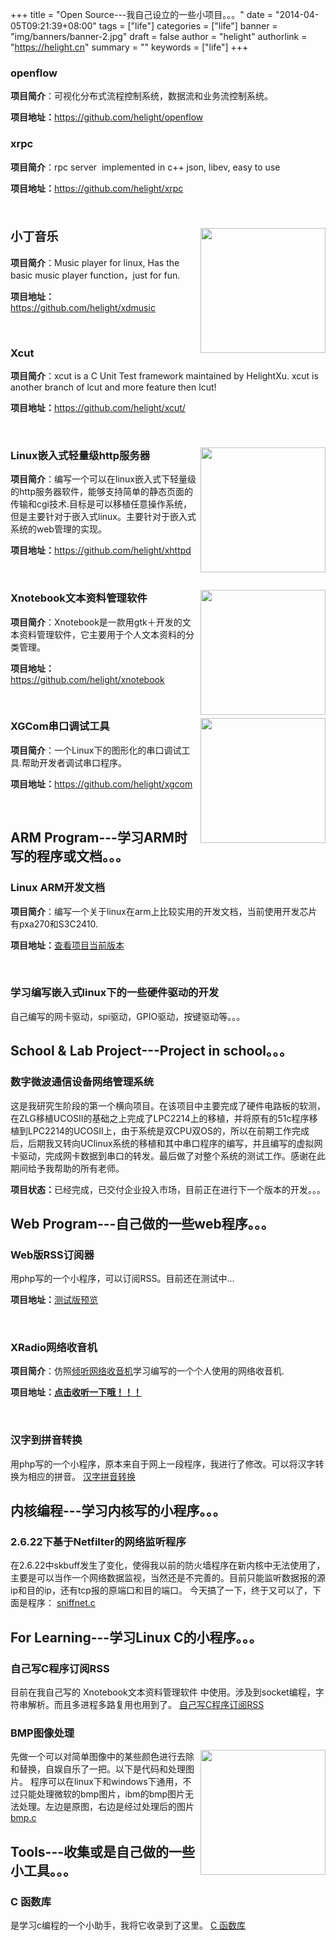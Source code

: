 +++
title = "Open Source---我自己设立的一些小项目。。。"
date = "2014-04-05T09:21:39+08:00"
tags = ["life"]
categories = ["life"]
banner = "img/banners/banner-2.jpg"
draft = false
author = "helight"
authorlink = "https://helight.cn"
summary = ""
keywords = ["life"]
+++

<h3>openflow</h3>

<strong>项目简介</strong>：可视化分布式流程控制系统，数据流和业务流控制系统。

<strong>项目地址：</strong><a href="https://github.com/helight/openflow" target="_blank">https://github.com/helight/openflow</a>

<h3>xrpc</h3>

<strong>项目简介</strong>：rpc server  implemented in c++ json, libev, easy to use

<strong>项目地址：</strong><a href="https://github.com/helight/xrpc">https://github.com/helight/xrpc</a>

 

<h3><span style="font-size: 1.17em; line-height: 1.5em;">小丁音乐</span><a href="/zb_users/upload/2011/09/screenshot-3.png" target="_blank"><img src="/zb_users/upload/2011/09/screenshot-3.png" alt="" width="200" align="right" border="0" /></a></h3>

<strong>项目简介</strong>：Music player for linux, Has the basic music player function，just for fun.

<strong>项目地址：</strong><a href="https://github.com/helight/xdmusic" target="_blank">https://github.com/helight/xdmusic</a>

<strong> </strong>

<h3>Xcut</h3>

<strong>项目简介</strong>：xcut is a C Unit Test framework maintained by HelightXu. xcut is another branch of lcut and more feature then lcut!

<strong>项目地址：</strong><a href="https://github.com/helight/xcut/" target="_blank">https://github.com/helight/xcut/</a>

<strong> </strong>

<h3>Linux嵌入式轻量级http服务器<a href="http://zhwen.org./coding/xhttpd.png" target="_blank"><img src="http://zhwen.org./coding/xhttpd.png" alt="" width="200" align="right" border="0" /></a></h3>

<strong>项目简介</strong>：编写一个可以在linux嵌入式下轻量级的http服务器软件，能够支持简单的静态页面的传输和cgi技术.目标是可以移植任意操作系统，但是主要针对于嵌入式linux。主要针对于嵌入式系统的web管理的实现。

<strong>项目地址：</strong><a href="https://github.com/helight/xhttpd" target="_blank">https://github.com/helight/xhttpd</a>

<strong> </strong>

<h3>Xnotebook文本资料管理软件<a href="http://zhwen.org./coding/xnotebook.png" target="_blank"><img src="http://zhwen.org./coding/xnotebook.png" alt="" width="200" align="right" border="0" /></a></h3>

<strong>项目简介</strong>：Xnotebook是一款用gtk＋开发的文本资料管理软件，它主要用于个人文本资料的分类管理。

<strong>项目地址：</strong><a href="https://github.com/helight/xnotebook" target="_blank">https://github.com/helight/xnotebook</a>

<strong> </strong>

<h3>XGCom串口调试工具<a href="http://zhwen.org./coding/XGCom.png" target="_blank"><img src="http://zhwen.org./coding/XGCom.png" alt="" width="200" align="right" border="0" /></a></h3>

<strong>项目简介</strong>：一个Linux下的图形化的串口调试工具.帮助开发者调试串口程序。

<strong>项目地址：</strong><a href="https://github.com/helight/xgcom" target="_blank">https://github.com/helight/xgcom</a>

<strong> </strong>

<h2>ARM Program---学习ARM时写的程序或文档。。。</h2>

<h3>Linux ARM开发文档</h3>

<strong>项目简介</strong>：编写一个关于linux在arm上比较实用的开发文档，当前使用开发芯片有pxa270和S3C2410.

<strong>项目地址：</strong><a href="http://helight.info/coding/arm-linux-compile.pdf" target="_blank">查看项目当前版本</a>

<strong> </strong>

<h3>学习编写嵌入式linux下的一些硬件驱动的开发</h3>

自己编写的网卡驱动，spi驱动，GPIO驱动，按键驱动等。。。

<h2>School & Lab Project---Project in school。。。</h2>

<h3>数字微波通信设备网络管理系统</h3>

这是我研究生阶段的第一个横向项目。在该项目中主要完成了硬件电路板的软测，在ZLG移植UCOSII的基础之上完成了LPC2214上的移植，并将原有的51c程序移植到LPC2214的UCOSII上，由于系统是双CPU双OS的，所以在前期工作完成后，后期我又转向UClinux系统的移植和其中串口程序的编写，并且编写的虚拟网卡驱动，完成网卡数据到串口的转发。最后做了对整个系统的测试工作。感谢在此期间给予我帮助的所有老师。

<strong>项目状态：</strong>已经完成，已交付企业投入市场，目前正在进行下一个版本的开发。。。

<h2>Web Program---自己做的一些web程序。。。</h2>

<h3>Web版RSS订阅器</h3>

用php写的一个小程序，可以订阅RSS。目前还在测试中...

<strong>项目地址：</strong><a href="http://zhwen.org./coding/rssfeed">测试版预览</a>

<strong> </strong>

<h3>XRadio网络收音机</h3>

<strong>项目简介</strong>：仿照<a href="http://www.qingtin.com/" target="_blank">倾听网络收音机</a>学习编写的一个个人使用的网络收音机.

<strong>项目地址：<a href="http://www.zhwen.org/coding/xradio/" target="_blank">点击收听一下哦！！！</a></strong>

<strong> </strong>

<h3>汉字到拼音转换</h3>

用php写的一个小程序，原本来自于网上一段程序，我进行了修改。可以将汉字转换为相应的拼音。
<a href="http://zhwen.org/tools/py.php">汉字拼音转换</a>

<h2>内核编程---学习内核写的小程序。。。</h2>

<h3>2.6.22下基于Netfilter的网络监听程序</h3>

在2.6.22中skbuff发生了变化，使得我以前的防火墙程序在新内核中无法使用了，主要是可以当作一个网络数据监视，当然还是不完善的。目前只能监听数据报的源ip和目的ip，还有tcp报的原端口和目的端口。 今天搞了一下，终于又可以了，下面是程序：
<a href="http://zhwen.org/coding/sniffnet.c">sniffnet.c</a>

<h2>For Learning---学习Linux C的小程序。。。</h2>

<h3>自己写C程序订阅RSS</h3>

目前在我自己写的 Xnotebook文本资料管理软件 中使用。涉及到socket编程，字符串解析。而且多进程多路复用也用到了。
<a href="http://zhwen.org./coding/get_rss.c">自己写C程序订阅RSS</a>

<h3>BMP图像处理</h3>

<a href="http://zhwen.org./coding/bmp_img.jpg" target="_blank"><img src="http://zhwen.org./coding/bmp_img.jpg" alt="" width="200" align="right" border="0" /></a>先做一个可以对简单图像中的某些颜色进行去除和替换，自娱自乐了一把。以下是代码和处理图片。 程序可以在linux下和windows下通用，不过只能处理微软的bmp图片，ibm的bmp图片无法处理。左边是原图，右边是经过处理后的图片
<a href="http://zhwen.org./coding/bmp.c">bmp.c</a>

<h2>Tools---收集或是自己做的一些小工具。。。</h2>

<h3>C 函数库</h3>

是学习c编程的一个小助手，我将它收录到了这里。
<a href="http://zhwen.org./tools/clib/clib.html" target="_blank">C 函数库</a>